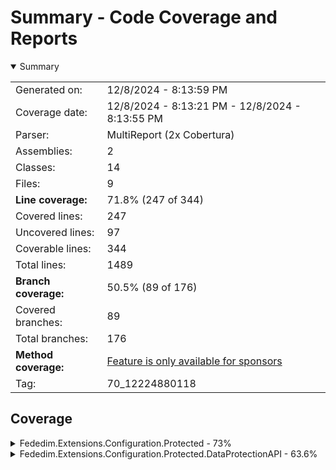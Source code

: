 # Summary - Code Coverage and Reports
<details open><summary>Summary</summary>

|||
|:---|:---|
| Generated on: | 12/8/2024 - 8:13:59 PM |
| Coverage date: | 12/8/2024 - 8:13:21 PM - 12/8/2024 - 8:13:55 PM |
| Parser: | MultiReport (2x Cobertura) |
| Assemblies: | 2 |
| Classes: | 14 |
| Files: | 9 |
| **Line coverage:** | 71.8% (247 of 344) |
| Covered lines: | 247 |
| Uncovered lines: | 97 |
| Coverable lines: | 344 |
| Total lines: | 1489 |
| **Branch coverage:** | 50.5% (89 of 176) |
| Covered branches: | 89 |
| Total branches: | 176 |
| **Method coverage:** | [Feature is only available for sponsors](https://reportgenerator.io/pro) |
| Tag: | 70_12224880118 |

</details>

## Coverage
<details><summary>Fededim.Extensions.Configuration.Protected - 73%</summary>

|**Name**|**Line**|**Branch**|
|:---|---:|---:|
|**Fededim.Extensions.Configuration.Protected**|**73%**|**49.3%**|
|Fededim.Extensions.Configuration.Protected.ConfigurationBuilderExtensions|82.3%|70%|
|Fededim.Extensions.Configuration.Protected.IProtectProviderConfigurationDat<br/>a|76.4%|71.4%|
|Fededim.Extensions.Configuration.Protected.JsonProtectFileProcessor|27.2%|8.3%|
|Fededim.Extensions.Configuration.Protected.JsonWithCommentsProtectFileProce<br/>ssor|95.6%|75%|
|Fededim.Extensions.Configuration.Protected.PassthroughProtectConfigurationD<br/>ata|100%||
|Fededim.Extensions.Configuration.Protected.PassthroughProtectProvider|100%||
|Fededim.Extensions.Configuration.Protected.ProtectedConfigurationBuilder|74%|62.5%|
|Fededim.Extensions.Configuration.Protected.ProtectedConfigurationProvider|68.4%|46.8%|
|Fededim.Extensions.Configuration.Protected.ProtectFileOptions|100%||
|Fededim.Extensions.Configuration.Protected.ProtectProviderConfigurationData|60%|16.6%|
|Fededim.Extensions.Configuration.Protected.RawProtectFileProcessor|0%||
|Fededim.Extensions.Configuration.Protected.XmlProtectFileProcessor|96%|91.6%|

</details>
<details><summary>Fededim.Extensions.Configuration.Protected.DataProtectionAPI - 63.6%</summary>

|**Name**|**Line**|**Branch**|
|:---|---:|---:|
|**Fededim.Extensions.Configuration.Protected.DataProtectionAPI**|**63.6%**|**61.1%**|
|Fededim.Extensions.Configuration.Protected.DataProtectionAPI.DataProtection<br/>APIProtectConfigurationData|56.7%|61.1%|
|Fededim.Extensions.Configuration.Protected.DataProtectionAPI.DataProtection<br/>APIProtectProvider|100%||

</details>
